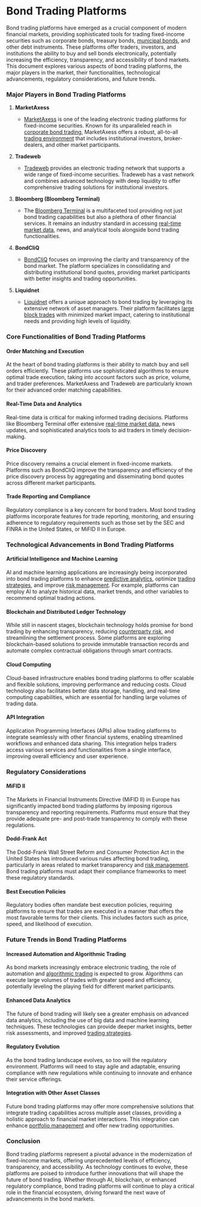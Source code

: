 # Bond Trading Platforms

Bond trading platforms have emerged as a crucial component of modern financial markets, providing sophisticated tools for trading fixed-income securities such as corporate bonds, treasury bonds, [municipal bonds](../m/municipal_bonds.md), and other debt instruments. These platforms offer traders, investors, and institutions the ability to buy and sell bonds electronically, potentially increasing the efficiency, transparency, and accessibility of bond markets. This document explores various aspects of bond trading platforms, the major players in the market, their functionalities, technological advancements, regulatory considerations, and future trends.

### Major Players in Bond Trading Platforms

1. **MarketAxess**
   - [MarketAxess](https://www.marketaxess.com/) is one of the leading electronic trading platforms for fixed-income securities. Known for its unparalleled reach in [corporate bond trading](../c/corporate_bond_trading.md), MarketAxess offers a robust, all-to-all [trading environment](../t/trading_environment.md) that includes institutional investors, broker-dealers, and other market participants.

2. **Tradeweb**
   - [Tradeweb](https://www.tradeweb.com/) provides an electronic trading network that supports a wide range of fixed-income securities. Tradeweb has a vast network and combines advanced technology with deep liquidity to offer comprehensive trading solutions for institutional investors.

3. **Bloomberg (Bloomberg Terminal)**
   - The [Bloomberg Terminal](https://www.bloomberg.com/professional/solution/bloomberg-terminal/) is a multifaceted tool providing not just bond trading capabilities but also a plethora of other financial services. It remains an industry standard in accessing [real-time market data](../r/real-time_market_data.md), news, and analytical tools alongside bond trading functionalities.

4. **BondCliQ**
   - [BondCliQ](https://www.bondcliq.com/) focuses on improving the clarity and transparency of the bond market. The platform specializes in consolidating and distributing institutional bond quotes, providing market participants with better insights and trading opportunities.

5. **Liquidnet**
   - [Liquidnet](https://www.liquidnet.com/) offers a unique approach to bond trading by leveraging its extensive network of asset managers. Their platform facilitates [large block trades](../l/large_block_trades.md) with minimized market impact, catering to institutional needs and providing high levels of liquidity.

### Core Functionalities of Bond Trading Platforms

#### Order Matching and Execution
At the heart of bond trading platforms is their ability to match buy and sell orders efficiently. These platforms use sophisticated algorithms to ensure optimal trade execution, taking into account factors such as price, volume, and trader preferences. MarketAxess and Tradeweb are particularly known for their advanced order matching capabilities.

#### Real-Time Data and Analytics
Real-time data is critical for making informed trading decisions. Platforms like Bloomberg Terminal offer extensive [real-time market data](../r/real-time_market_data.md), news updates, and sophisticated analytics tools to aid traders in timely decision-making.

#### Price Discovery
Price discovery remains a crucial element in fixed-income markets. Platforms such as BondCliQ improve the transparency and efficiency of the price discovery process by aggregating and disseminating bond quotes across different market participants.

#### Trade Reporting and Compliance
Regulatory compliance is a key concern for bond traders. Most bond trading platforms incorporate features for trade reporting, monitoring, and ensuring adherence to regulatory requirements such as those set by the SEC and FINRA in the United States, or MiFID II in Europe.

### Technological Advancements in Bond Trading Platforms

#### Artificial Intelligence and Machine Learning
AI and machine learning applications are increasingly being incorporated into bond trading platforms to enhance [predictive analytics](../p/predictive_analytics.md), optimize [trading strategies](../t/trading_strategies.md), and improve [risk management](../r/risk_management.md). For example, platforms can employ AI to analyze historical data, market trends, and other variables to recommend optimal trading actions.

#### Blockchain and Distributed Ledger Technology
While still in nascent stages, blockchain technology holds promise for bond trading by enhancing transparency, reducing [counterparty risk](../c/counterparty_risk.md), and streamlining the settlement process. Some platforms are exploring blockchain-based solutions to provide immutable transaction records and automate complex contractual obligations through smart contracts.

#### Cloud Computing
Cloud-based infrastructure enables bond trading platforms to offer scalable and flexible solutions, improving performance and reducing costs. Cloud technology also facilitates better data storage, handling, and real-time computing capabilities, which are essential for handling large volumes of trading data.

#### API Integration
Application Programming Interfaces (APIs) allow trading platforms to integrate seamlessly with other financial systems, enabling streamlined workflows and enhanced data sharing. This integration helps traders access various services and functionalities from a single interface, improving overall efficiency and user experience.

### Regulatory Considerations

#### MiFID II
The Markets in Financial Instruments Directive (MiFID II) in Europe has significantly impacted bond trading platforms by imposing rigorous transparency and reporting requirements. Platforms must ensure that they provide adequate pre- and post-trade transparency to comply with these regulations.

#### Dodd-Frank Act
The Dodd-Frank Wall Street Reform and Consumer Protection Act in the United States has introduced various rules affecting bond trading, particularly in areas related to market transparency and [risk management](../r/risk_management.md). Bond trading platforms must adapt their compliance frameworks to meet these regulatory standards.

#### Best Execution Policies
Regulatory bodies often mandate best execution policies, requiring platforms to ensure that trades are executed in a manner that offers the most favorable terms for their clients. This includes factors such as price, speed, and likelihood of execution.

### Future Trends in Bond Trading Platforms

#### Increased Automation and Algorithmic Trading
As bond markets increasingly embrace electronic trading, the role of automation and [algorithmic trading](../a/algorithmic_trading.md) is expected to grow. Algorithms can execute large volumes of trades with greater speed and efficiency, potentially leveling the playing field for different market participants.

#### Enhanced Data Analytics
The future of bond trading will likely see a greater emphasis on advanced data analytics, including the use of big data and machine learning techniques. These technologies can provide deeper market insights, better risk assessments, and improved [trading strategies](../t/trading_strategies.md).

#### Regulatory Evolution
As the bond trading landscape evolves, so too will the regulatory environment. Platforms will need to stay agile and adaptable, ensuring compliance with new regulations while continuing to innovate and enhance their service offerings.

#### Integration with Other Asset Classes
Future bond trading platforms may offer more comprehensive solutions that integrate trading capabilities across multiple asset classes, providing a holistic approach to financial market interactions. This integration can enhance [portfolio management](../p/portfolio_management.md) and offer new trading opportunities.

### Conclusion

Bond trading platforms represent a pivotal advance in the modernization of fixed-income markets, offering unprecedented levels of efficiency, transparency, and accessibility. As technology continues to evolve, these platforms are poised to introduce further innovations that will shape the future of bond trading. Whether through AI, blockchain, or enhanced regulatory compliance, bond trading platforms will continue to play a critical role in the financial ecosystem, driving forward the next wave of advancements in the bond markets.